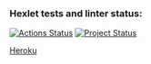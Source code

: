 ### Hexlet tests and linter status:
[![Actions Status](https://github.com/anrgl/rails-project-lvl2/workflows/hexlet-check/badge.svg)](https://github.com/anrgl/rails-project-lvl2/actions)
[![Project Status](https://github.com/anrgl/rails-project-lvl2/workflows/rubocop/badge.svg)](https://github.com/anrgl/rails-project-lvl2/actions)

[Heroku](https://damp-island-54747.herokuapp.com/)
